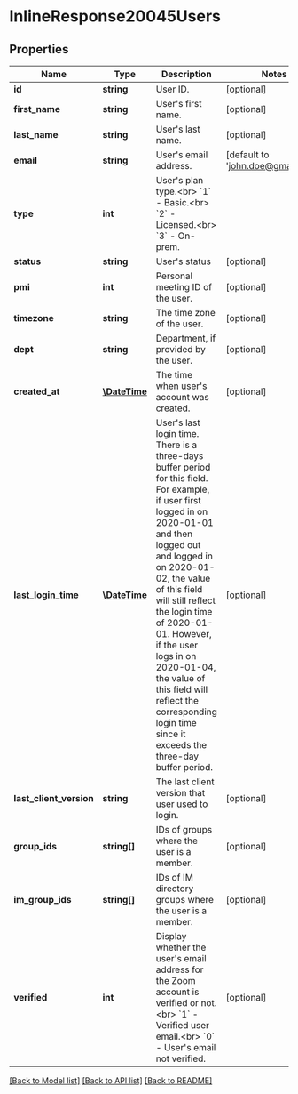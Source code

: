 # InlineResponse20045Users

## Properties
Name | Type | Description | Notes
------------ | ------------- | ------------- | -------------
**id** | **string** | User ID. | [optional] 
**first_name** | **string** | User&#39;s first name. | [optional] 
**last_name** | **string** | User&#39;s last name. | [optional] 
**email** | **string** | User&#39;s email address. | [default to 'john.doe@gmail.com']
**type** | **int** | User&#39;s plan type.&lt;br&gt; &#x60;1&#x60; - Basic.&lt;br&gt; &#x60;2&#x60; - Licensed.&lt;br&gt; &#x60;3&#x60; - On-prem. | 
**status** | **string** | User&#39;s status | [optional] 
**pmi** | **int** | Personal meeting ID of the user. | [optional] 
**timezone** | **string** | The time zone of the user. | [optional] 
**dept** | **string** | Department, if provided by the user. | [optional] 
**created_at** | [**\DateTime**](\DateTime.md) | The time when user&#39;s account was created. | [optional] 
**last_login_time** | [**\DateTime**](\DateTime.md) | User&#39;s last login time. There is a three-days buffer period for this field. For example, if user first logged in on 2020-01-01 and then logged out and logged in on 2020-01-02, the value of this field will still reflect the login time of 2020-01-01. However, if the user logs in on 2020-01-04, the value of this field will reflect the corresponding login time since it exceeds the three-day buffer period. | [optional] 
**last_client_version** | **string** | The last client version that user used to login. | [optional] 
**group_ids** | **string[]** | IDs of groups where the user is a member. | [optional] 
**im_group_ids** | **string[]** | IDs of IM directory groups where the user is a member. | [optional] 
**verified** | **int** | Display whether the user&#39;s email address for the Zoom account is verified or not. &lt;br&gt; &#x60;1&#x60; - Verified user email.&lt;br&gt; &#x60;0&#x60; - User&#39;s email not verified. | [optional] 

[[Back to Model list]](../README.md#documentation-for-models) [[Back to API list]](../README.md#documentation-for-api-endpoints) [[Back to README]](../README.md)


